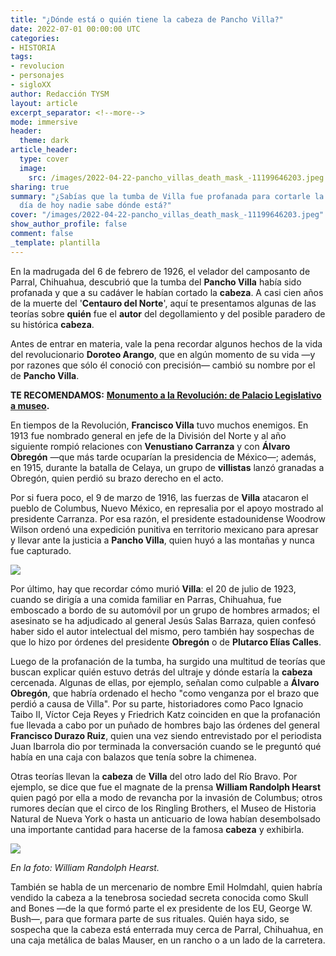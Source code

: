 ```yaml
---
title: "¿Dónde está o quién tiene la cabeza de Pancho Villa?"
date: 2022-07-01 00:00:00 UTC
categories:
- HISTORIA
tags:
- revolucion
- personajes
- sigloXX
author: Redacción TYSM
layout: article
excerpt_separator: <!--more-->
mode: immersive
header:
  theme: dark
article_header:
  type: cover
  image:
    src: /images/2022-04-22-pancho_villas_death_mask_-11199646203.jpeg
sharing: true
summary: "¿Sabías que la tumba de Villa fue profanada para cortarle la cabeza, y al
  día de hoy nadie sabe dónde está?"
cover: "/images/2022-04-22-pancho_villas_death_mask_-11199646203.jpeg"
show_author_profile: false
comment: false
_template: plantilla
---
```







En la madrugada del 6 de febrero de 1926, el velador del camposanto de Parral, Chihuahua, descubrió que la tumba del **Pancho Villa** había sido profanada y que a su cadáver le habían cortado la **cabeza**. A casi cien años de la muerte del '**Centauro del Norte**', aquí te presentamos algunas de las teorías sobre **quién** fue el **autor** del degollamiento y del posible paradero de su histórica **cabeza**.

Antes de entrar en materia, vale la pena recordar algunos hechos de la vida del revolucionario **Doroteo Arango**, que en algún momento de su vida —y por razones que sólo él conoció con precisión— cambió su nombre por el de **Pancho Villa**.

**TE RECOMENDAMOS:** [**Monumento a la Revolución: de Palacio Legislativo a museo**](https://blog.tonoysumariachi.com/historia/2022/09/28/monumento-a-la-revolucion-de-palacio-legislativo-a-museo.html)**.**

En tiempos de la Revolución, **Francisco Villa** tuvo muchos enemigos. En 1913 fue nombrado general en jefe de la División del Norte y al año siguiente rompió relaciones con **Venustiano Carranza** y con **Álvaro Obregón** —que más tarde ocuparían la presidencia de México—; además, en 1915, durante la batalla de Celaya, un grupo de **villistas** lanzó granadas a Obregón, quien perdió su brazo derecho en el acto.

Por si fuera poco, el 9 de marzo de 1916, las fuerzas de **Villa** atacaron el pueblo de Columbus, Nuevo México, en represalia por el apoyo mostrado al presidente Carranza. Por esa razón, el presidente estadounidense Woodrow Wilson ordenó una expedición punitiva en territorio mexicano para apresar y llevar ante la justicia a **Pancho Villa**, quien huyó a las montañas y nunca fue capturado.

![](https://upload.wikimedia.org/wikipedia/commons/thumb/9/95/Pancho_Villa_bandolier.jpg/1024px-Pancho_Villa_bandolier.jpg)

Por último, hay que recordar cómo murió **Villa**: el 20 de julio de 1923, cuando se dirigía a una comida familiar en Parras, Chihuahua, fue emboscado a bordo de su automóvil por un grupo de hombres armados; el asesinato se ha adjudicado al general Jesús Salas Barraza, quien confesó haber sido el autor intelectual del mismo, pero también hay sospechas de que lo hizo por órdenes del presidente **Obregón** o de **Plutarco Elías Calles**.

Luego de la profanación de la tumba, ha surgido una multitud de teorías que buscan explicar quién estuvo detrás del ultraje y dónde estaría la **cabeza** cercenada. Algunas de ellas, por ejemplo, señalan como culpable a **Álvaro Obregón**, que habría ordenado el hecho "como venganza por el brazo que perdió a causa de Villa". Por su parte, historiadores como Paco Ignacio Taibo II, Víctor Ceja Reyes y Friedrich Katz coinciden en que la profanación fue llevada a cabo por un puñado de hombres bajo las órdenes del general **Francisco Durazo Ruiz**, quien una vez siendo entrevistado por el periodista Juan Ibarrola dio por terminada la conversación cuando se le preguntó qué había en una caja con balazos que tenía sobre la chimenea.

Otras teorías llevan la **cabeza** de **Villa** del otro lado del Río Bravo. Por ejemplo, se dice que fue el magnate de la prensa **William Randolph Hearst** quien pagó por ella a modo de revancha por la invasión de Columbus; otros rumores decían que el circo de los Ringling Brothers, el Museo de Historia Natural de Nueva York o hasta un anticuario de Iowa habían desembolsado una importante cantidad para hacerse de la famosa **cabeza** y exhibirla.

![](https://upload.wikimedia.org/wikipedia/commons/8/85/William_Randolph_Hearst_ca_1890.jpg)

_En la foto: William Randolph Hearst._

También se habla de un mercenario de nombre Emil Holmdahl, quien habría vendido la cabeza a la tenebrosa sociedad secreta conocida como Skull and Bones —de la que formó parte el ex presidente de los EU, George W. Bush—, para que formara parte de sus rituales. Quién haya sido, se sospecha que la cabeza está enterrada muy cerca de Parral, Chihuahua, en una caja metálica de balas Mauser, en un rancho o a un lado de la carretera.

